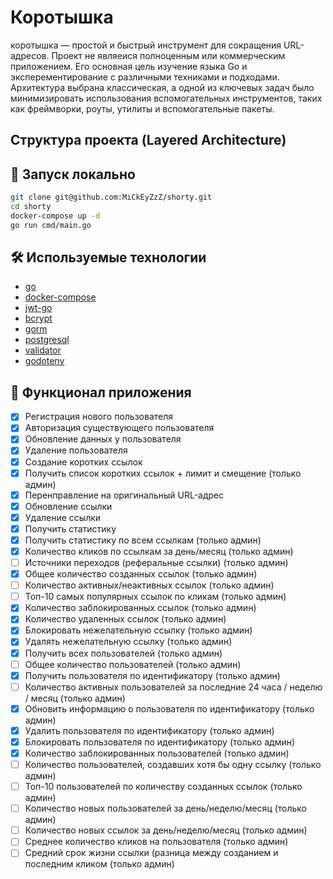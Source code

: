 # Коротышка

коротышка — простой и быстрый инструмент для сокращения URL-адресов. Проект не являеися полноценным или коммерческим приложением. Его основная цель изучение языка Go и эксперементирование с различными техниками и подходами. Архитектура выбрана классическая, а одной из ключевых задач было минимизировать использования вспомогательных инструментов, таких как фреймворки, роуты, утилиты и вспомогательные пакеты.

## Структура проекта (Layered Architecture)

## 🚀 Запуск локально

```zsh
git clone git@github.com:MiCkEyZzZ/shorty.git
cd shorty
docker-compose up -d
go run cmd/main.go
```

## 🛠 Используемые технологии

- [go](https://go.dev/)
- [docker-compose](https://docs.docker.com/compose/)
- [jwt-go](https://github.com/golang-jwt/jwt)
- [bcrypt](https://github.com/golang/crypto)
- [gorm](https://github.com/go-gorm/gorm)
- [postgresql](https://www.postgresql.org/)
- [validator](https://github.com/go-playground/validator)
- [godotenv](https://github.com/joho/godotenv)

## 📌 Функционал приложения

- [x] Регистрация нового пользователя
- [x] Авторизация существующего пользователя
- [x] Обновление данных у пользователя
- [x] Удаление пользователя
- [x] Создание коротких ссылок
- [x] Получить список коротких ссылок + лимит и смещение (только админ)
- [x] Перенправление на оригинальный URL-адрес
- [x] Обновление ссылки
- [x] Удаление ссылки
- [x] Получить статистику
- [x] Получить статистику по всем ссылкам (только админ)
- [x] Количество кликов по ссылкам за день/месяц (только админ)
- [ ] Источники переходов (реферальные ссылки) (только админ)
- [x] Общее количество созданных ссылок (только админ)
- [ ] Количество активных/неактивных ссылок (только админ)
- [ ] Топ-10 самых популярных ссылок по кликам (только админ)
- [x] Количество заблокированных ссылок (только админ)
- [x] Количество удаленных ссылок (только админ)
- [x] Блокировать нежелательную ссылку (только админ)
- [x] Удалять нежелательную ссылку (только админ)
- [x] Получить всех пользователей (только админ)
- [ ] Общее количество пользователей (только админ)
- [x] Получить пользователя по идентификатору (только админ)
- [ ] Количество активных пользователей за последние 24 часа / неделю / месяц (только админ)
- [x] Обновить информацию о пользователя по идентификатору (только админ)
- [x] Удалить пользователя по идентификатору (только админ)
- [x] Блокировать пользователя по идентификатору (только админ)
- [x] Количество заблокированных пользователей (только админ)
- [ ] Количество пользователей, создавших хотя бы одну ссылку (только админ)
- [ ] Топ-10 пользователей по количеству созданных ссылок (только админ)
- [ ] Количество новых пользователей за день/неделю/месяц (только админ)
- [ ] Количество новых ссылок за день/неделю/месяц (только админ)
- [ ] Среднее количество кликов на пользователя (только админ)
- [ ] Средний срок жизни ссылки (разница между созданием и последним кликом (только админ)
